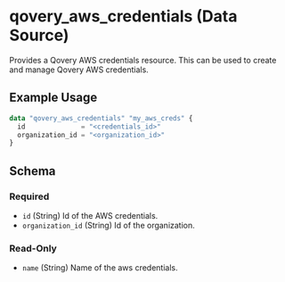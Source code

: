 # qovery_aws_credentials (Data Source)

Provides a Qovery AWS credentials resource. This can be used to create and manage Qovery AWS credentials.
## Example Usage
```terraform
data "qovery_aws_credentials" "my_aws_creds" {
  id              = "<credentials_id>"
  organization_id = "<organization_id>"
}
```

<!-- schema generated by tfplugindocs -->
## Schema

### Required

- `id` (String) Id of the AWS credentials.
- `organization_id` (String) Id of the organization.

### Read-Only

- `name` (String) Name of the aws credentials.

